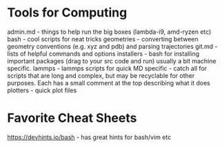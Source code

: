 # Tools for Computing
admin.md   -	things to help run the big boxes (lambda-i9, amd-ryzen etc)
bash       -	cool scripts for neat tricks
geometries -	converting between geometry conventions (e.g. xyz and pdb) 
		and parsing trajectories
git.md	   -	lists of helpful commands and options
installers -	bash for installing important packages (drag to your 
		src code and run) usually a bit machine specific.
lammps     -	lammps scripts for quick MD
specific   -	catch all for scripts that are long and complex, but may be recyclable 
		for other purposes. Each has a small comment at the top describing what it does
plotters   -	quick plot files

# Favorite Cheat Sheets
https://devhints.io/bash
	- has great hints for bash/vim etc
